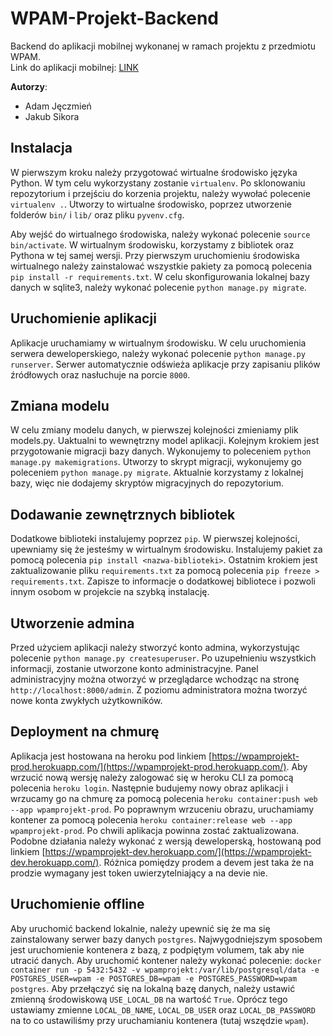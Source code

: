# WPAM-Projekt-Backend

Backend do aplikacji mobilnej wykonanej w ramach projektu z przedmiotu WPAM.  
Link do aplikacji mobilnej: [LINK](https://github.com/kubasikora/WPAM-Projekt-Aplikacja)

**Autorzy**:  
- Adam Jęczmień
- Jakub Sikora

## Instalacja 
W pierwszym kroku należy przygotować wirtualne środowisko języka Python. W tym celu wykorzystany zostanie `virtualenv`. 
Po sklonowaniu repozytorium i przejściu do korzenia projektu, należy wywołać polecenie `virtualenv .`. Utworzy to wirtualne środowisko, poprzez utworzenie folderów `bin/` i `lib/` oraz pliku `pyvenv.cfg`. 

Aby wejść do wirtualnego środowiska, należy wykonać polecenie `source bin/activate`. W wirtualnym środowisku, korzystamy z bibliotek oraz Pythona w tej samej wersji. Przy pierwszym uruchomieniu środowiska wirtualnego należy zainstalować wszystkie pakiety za pomocą polecenia `pip install -r requirements.txt`. W celu skonfigurowania lokalnej bazy danych w sqlite3, należy wykonać polecenie `python manage.py migrate`. 

## Uruchomienie aplikacji
Aplikacje uruchamiamy w wirtualnym środowisku. W celu uruchomienia serwera deweloperskiego, należy wykonać polecenie `python manage.py runserver`. Serwer automatycznie odświeża aplikacje przy zapisaniu plików źródłowych oraz nasłuchuje na porcie `8000`.

## Zmiana modelu
W celu zmiany modelu danych, w pierwszej kolejności zmieniamy plik models.py. Uaktualni to wewnętrzny model aplikacji. Kolejnym krokiem jest przygotowanie migracji bazy danych. Wykonujemy to poleceniem `python manage.py makemigrations`. Utworzy to skrypt migracji, wykonujemy go poleceniem `python manage.py migrate`. Aktualnie korzystamy z lokalnej bazy, więc nie dodajemy skryptów migracyjnych do repozytorium.

## Dodawanie zewnętrznych bibliotek
Dodatkowe biblioteki instalujemy poprzez `pip`. W pierwszej kolejności, upewniamy się że jesteśmy w wirtualnym środowisku. Instalujemy pakiet za pomocą polecenia `pip install <nazwa-biblioteki>`. Ostatnim krokiem jest zaktualizowanie pliku `requirements.txt` za pomocą polecenia `pip freeze > requirements.txt`. Zapisze to informacje o dodatkowej bibliotece i pozwoli innym osobom w projekcie na szybką instalację.

## Utworzenie admina
Przed użyciem aplikacji należy stworzyć konto admina, wykorzystując polecenie `python manage.py createsuperuser`. Po uzupełnieniu wszystkich informacji, zostanie utworzone konto administracyjne. Panel administracyjny można otworzyć w przeglądarce wchodząc na stronę `http://localhost:8000/admin`. Z poziomu administratora można tworzyć nowe konta zwykłych użytkowników.

## Deployment na chmurę
Aplikacja jest hostowana na heroku pod linkiem [https://wpamprojekt-prod.herokuapp.com/](https://wpamprojekt-prod.herokuapp.com/). Aby wrzucić nową wersję należy zalogować się w heroku CLI za pomocą polecenia `heroku login`. Następnie budujemy nowy obraz aplikacji i wrzucamy go na chmurę za pomocą polecenia `heroku container:push web --app wpamprojekt-prod`. Po poprawnym wrzuceniu obrazu, uruchamiamy kontener za pomocą polecenia `heroku container:release web --app wpamprojekt-prod`. Po chwili aplikacja powinna zostać zaktualizowana. Podobne działania należy wykonać z wersją deweloperską, hostowaną pod linkiem [https://wpamprojekt-dev.herokuapp.com/](https://wpamprojekt-dev.herokuapp.com/). Różnica pomiędzy prodem a devem jest taka że na prodzie wymagany jest token uwierzytelniający a na devie nie.

## Uruchomienie offline
Aby uruchomić backend lokalnie, należy upewnić się że ma się zainstalowany serwer bazy danych `postgres`. Najwygodniejszym sposobem jest uruchomienie kontenera z bazą, z podpiętym volumem, tak aby nie utracić danych. Aby uruchomić kontener należy wykonać polecenie: `docker container run -p 5432:5432 -v wpamprojekt:/var/lib/postgresql/data -e POSTGRES_USER=wpam -e POSTGRES_DB=wpam -e POSTGRES_PASSWORD=wpam postgres`. Aby przełączyć się na lokalną bazę danych, należy ustawić zmienną środowiskową `USE_LOCAL_DB` na wartość `True`. Oprócz tego ustawiamy zmienne `LOCAL_DB_NAME`, `LOCAL_DB_USER` oraz `LOCAL_DB_PASSWORD` na to co ustawiliśmy przy uruchamianiu kontenera (tutaj wszędzie `wpam`).
